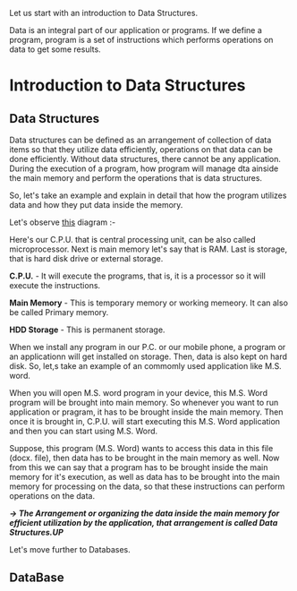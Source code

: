 Let us start with an introduction to Data Structures. 

Data is an integral part of our application or programs. If we define a program, program is a set of instructions which performs operations on data to get some results.

# Introduction to Data Structures
## Data Structures

Data structures can be defined as an arrangement of collection of data items so that they utilize data efficiently, operations on that data can be done efficiently. Without data structures, there cannot be any application. During the execution of a program, how program will manage dta ainside the main memory and perform the operations that is data structures.

So, let's take an example and explain in detail that how the program utilizes data and how they put data inside the memory. 

Let's observe [this](/Introduction/this.png) diagram :- 

Here's our C.P.U. that is central processing unit, can be also called microprocessor. Next is main memory let's say that is RAM. Last is storage, that is hard disk drive or external storage.

**C.P.U.** - It will execute the programs, that is, it is a processor so it will execute the instructions.

**Main Memory** - This is temporary memory or working memeory. It can also be called Primary memory.

**HDD Storage** - This is permanent storage.

When we install any program in our P.C. or our mobile phone, a program or an applicationn will get installed on storage. Then, data is also kept on hard disk. So, let,s take an example of an commomly used application like M.S. word. 

When you will open M.S. word program in your device, this M.S. Word program will be brought into main memory. So whenever you want to run application or pragram, it has to be brought inside the main memory. Then once it is brought in, C.P.U. will start executing this M.S. Word application and then you can start using M.S. Word.

Suppose, this program (M.S. Word) wants to access this data in this file (docx. file), then data has to be brought in the main memory as well. Now from this we can say that a program has to be brought inside the main memory for it's execution, as well as data has to be brought into the main memory for processing on the data, so that these instructions can perform operations on the data. 

***-> The Arrangement or organizing the data inside the main memory for efficient utilization by the application, that arrangement is called Data Structures.UP***

Let's move further to Databases. 

## DataBase
 
